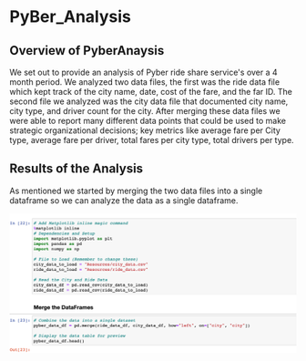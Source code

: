 # PyBer_Analysis

## Overview of PyberAnaysis

We set out to provide an analysis of Pyber ride share service's over a 4 month period. We analyzed two data files, the first was the ride data file which kept track of the city name, date, cost of the fare, and the far ID. The second file we analyzed was the city data file that documented city name, city type, and driver count for the city. After merging these data files we were able to report many different data points that could be used to make strategic organizational decisions; key metrics like average fare per City type, average fare per driver, total fares per city type, total drivers per type.





## Results of the Analysis
As mentioned we started by merging the two data files into a single dataframe so we can analyze the data as a single dataframe.

![Merging_Code](https://github.com/austink24/PyBer_Analysis/blob/main/Pyber_Code1.png)

